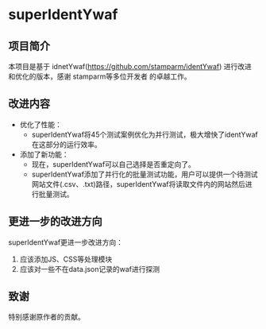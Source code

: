 # superIdentYwaf
## 项目简介

本项目是基于 idnetYwaf(https://github.com/stamparm/identYwaf) 进行改进和优化的版本，感谢 stamparm等多位开发者 的卓越工作。

## 改进内容

- 优化了性能：
  - superIdentYwaf将45个测试案例优化为并行测试，极大增快了identYwaf在这部分的运行效率。
- 添加了新功能：
  - 现在，superIdentYwaf可以自己选择是否重定向了。
  - superIdentYwaf添加了并行化的批量测试功能，用户可以提供一个待测试网站文件(.csv、.txt)路径，superIdentYwaf将读取文件内的网站然后进行批量测试。

## 更进一步的改进方向

superIdentYwaf更进一步改进方向：
1. 应该添加JS、CSS等处理模块
2. 应该对一些不在data.json记录的waf进行探测

## 致谢

特别感谢原作者的贡献。
